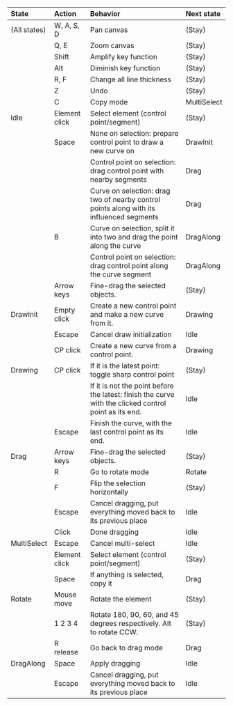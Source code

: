 | State        | Action        | Behavior                                                                                              | Next state  |
| :----------- | :------------ | :---------------------------------------------------------------------------------------------------- | :---------- |
| (All states) | W, A, S, D    | Pan canvas                                                                                            | (Stay)      |
|              | Q, E          | Zoom canvas                                                                                           | (Stay)      |
|              | Shift         | Amplify key function                                                                                  | (Stay)      |
|              | Alt           | Diminish key function                                                                                 | (Stay)      |
|              | R, F          | Change all line thickness                                                                             | (Stay)      |
|              | Z             | Undo                                                                                                  | (Stay)      |
|              | C             | Copy mode                                                                                             | MultiSelect |
| Idle         | Element click | Select element (control point/segment)                                                                | (Stay)      |
|              | Space         | None on selection: prepare control point to draw a new curve on                                       | DrawInit    |
|              |               | Control point on selection: drag control point with nearby segments                                   | Drag        |
|              |               | Curve on selection: drag two of nearby control points along with its influenced segments              | Drag        |
|              | B             | Curve on selection, split it into two and drag the point along the curve                              | DragAlong   |
|              |               | Control point on selection: drag control point along the curve segment                                | DragAlong   |
|              | Arrow keys    | Fine-drag the selected objects.                                                                       | (Stay)      |
| DrawInit     | Empty click   | Create a new control point and make a new curve from it.                                              | Drawing     |
|              | Escape        | Cancel draw initialization                                                                            | Idle        |
|              | CP click      | Create a new curve from a control point.                                                              | Drawing     |
| Drawing      | CP click      | If it is the latest point: toggle sharp control point                                                 | (Stay)      |
|              |               | If it is not the point before the latest: finish the curve with the clicked control point as its end. | Idle        |
|              | Escape        | Finish the curve, with the last control point as its end.                                             | Idle        |
| Drag         | Arrow keys    | Fine-drag the selected objects.                                                                       | (Stay)      |
|              | R             | Go to rotate mode                                                                                     | Rotate      |
|              | F             | Flip the selection horizontally                                                                       | (Stay)      |
|              | Escape        | Cancel dragging, put everything moved back to its previous place                                      | Idle        |
|              | Click         | Done dragging                                                                                         | Idle        |
| MultiSelect  | Escape        | Cancel multi-select                                                                                   | Idle        |
|              | Element click | Select element (control point/segment)                                                                | (Stay)      |
|              | Space         | If anything is selected, copy it                                                                      | Drag        |
| Rotate       | Mouse move    | Rotate the element                                                                                    | (Stay)      |
|              | 1 2 3 4       | Rotate 180, 90, 60, and 45 degrees respectively. Alt to rotate CCW.                                   | (Stay)      |
|              | R release     | Go back to drag mode                                                                                  | Drag        |
| DragAlong    | Space         | Apply dragging                                                                                        | Idle        |
|              | Escape        | Cancel dragging, put everything moved back to its previous place                                      | Idle        |
